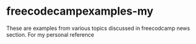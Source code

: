 # freecodecampexamples-my
These are examples from various topics discussed in freecodcamp news section. 
For my personal reference
